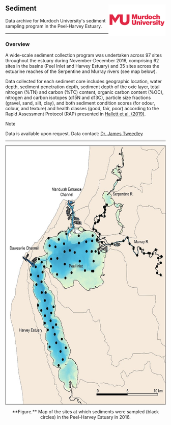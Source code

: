 ## Sediment <img src="https://github.com/AquaticEcoDynamics/Peel_ARC/blob/master/Images/Logos/murdoch-new.png" width="180" height="100" align="right">

Data archive for Murdoch University's sediment sampling program in the Peel-Harvey Estuary.

---
### Overview

A wide-scale sediment collection program was undertaken across 97 sites throughout the estuary during November-December 2016, comprising 62 sites in the basins
 (Peel Inlet and Harvey Estuary) and 35 sites across the estuarine reaches of the Serpentine and Murray rivers (see map below).
 
Data collected for each sediment core includes geographic location, water depth, sediment penetration depth, sediment depth of the oxic layer, total nitrogen (%TN) 
and carbon (%TC) content, organic carbon content (%OC), nitrogen and carbon isotopes (d15N and d13C), particle size fractions (gravel, sand, silt, clay), 
and both sediment condition scores (for odour, colour, and texture) and health classes (good, fair, poor) according to the Rapid Assessment Protocol (RAP) 
presented in [Hallett et al. (2019)](https://doi.org/10.1039/C9EM00141G).

> [!NOTE]
> Data is available upon request. Data contact: [Dr. James Tweedley](mailto:j.tweedley@murdoch.edu.au)

---

<p align="center">
  <kbd>
    <img src="https://github.com/AquaticEcoDynamics/Peel_ARC/blob/master/Images/sed2.jpg" width="645" height="812.25" align="center">
  </kbd>
</p>


<p align="center">
  **Figure.** Map of the sites at which sediments were sampled (black circles) in the Peel-Harvey Estuary in 2016.
</p>


<!--
<img src="https://github.com/AquaticEcoDynamics/Peel_ARC/blob/master/Images/sed1.jpg">

-->


